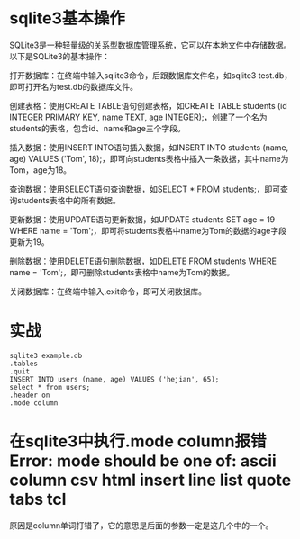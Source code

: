 # sqlite3基本操作

SQLite3是一种轻量级的关系型数据库管理系统，它可以在本地文件中存储数据。以下是SQLite3的基本操作：

打开数据库：在终端中输入sqlite3命令，后跟数据库文件名，如sqlite3 test.db，即可打开名为test.db的数据库文件。

创建表格：使用CREATE TABLE语句创建表格，如CREATE TABLE students (id INTEGER PRIMARY KEY, name TEXT, age INTEGER);，创建了一个名为students的表格，包含id、name和age三个字段。

插入数据：使用INSERT INTO语句插入数据，如INSERT INTO students (name, age) VALUES ('Tom', 18);，即可向students表格中插入一条数据，其中name为Tom，age为18。

查询数据：使用SELECT语句查询数据，如SELECT * FROM students;，即可查询students表格中的所有数据。

更新数据：使用UPDATE语句更新数据，如UPDATE students SET age = 19 WHERE name = 'Tom';，即可将students表格中name为Tom的数据的age字段更新为19。

删除数据：使用DELETE语句删除数据，如DELETE FROM students WHERE name = 'Tom';，即可删除students表格中name为Tom的数据。

关闭数据库：在终端中输入.exit命令，即可关闭数据库。

# 实战
```
sqlite3 example.db
.tables
.quit
INSERT INTO users (name, age) VALUES ('hejian', 65);
select * from users;
.header on
.mode column
```

# 在sqlite3中执行.mode column报错Error: mode should be one of: ascii column csv html insert line list quote tabs tcl
原因是column单词打错了，它的意思是后面的参数一定是这几个中的一个。







